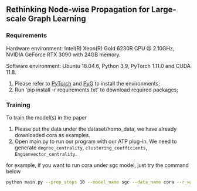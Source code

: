 ## Rethinking Node-wise Propagation for Large-scale Graph Learning

### **Requirements**

Hardware environment: Intel(R) Xeon(R) Gold 6230R CPU @ 2.10GHz, NVIDIA GeForce RTX 3090 with 24GB memory.

Software environment: Ubuntu 18.04.6, Python 3.9, PyTorch 1.11.0 and CUDA 11.8.

1. Please refer to [PyTorch](https://pytorch.org/get-started/locally/) and [PyG](https://pytorch-geometric.readthedocs.io/en/latest/notes/installation.html) to install the environments;
2. Run 'pip install -r requirements.txt' to download required packages;

### **Training**

To train the model(s) in the paper

1. Please put the data under the dataset/homo_data, we have already downloaded cora as examples.
2. Open main.py to run our program with our ATP plug-in. We need to generate `degree_centrality`, `clustering_coefficients`, `Engienvector_centrality`.

for example, if you want to run cora under sgc model, just try the command below

```bash
python main.py --prop_steps 10 --model_name sgc --data_name cora --r_way together --lr 0.2 --dropout 0.0 --weight_decay 1e-5 --num_epochs 150 --a 0.3 --b 0.7 --c 0.0 --normalize_times 10 --gpu_id 1
```

